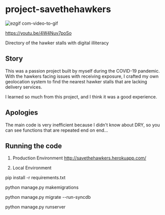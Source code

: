 # project-savethehawkers
![ezgif com-video-to-gif](https://user-images.githubusercontent.com/79783660/235750189-1d93b4ea-4592-43e8-8776-897533c2a113.gif)


https://youtu.be/4W4Nuv7poSo


Directory of the hawker stalls with digital illiteracy


## Story
This was a passion project built by myself during the COVID-19 pandemic. With the hawkers facing issues with receiving exposure, I crafted my own geolocation system to find the nearest hawker stalls that are lacking delivery services.

I learned so much from this project, and I think it was a good experience.

## Apologies
The main code is very inefficient because I didn't know about DRY, so you can see functions that are repeated end on end...

## Running the code
1. Production Environment
http://savethehawkers.herokuapp.com/

2. Local Environment

pip install -r requirements.txt

python manage.py makemigrations

python manage.py migrate --run-syncdb

python manage.py runserver
